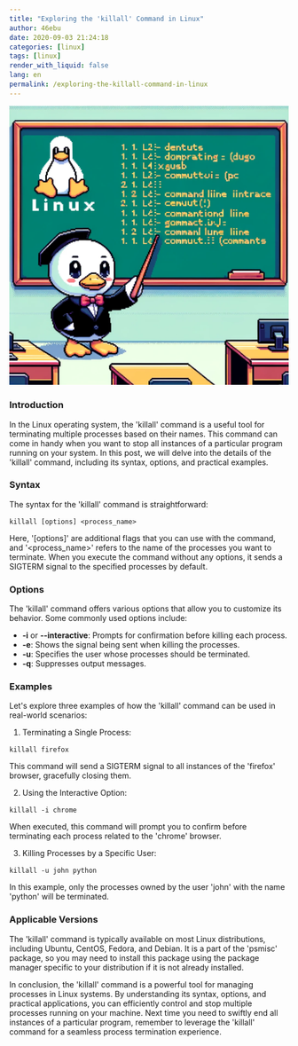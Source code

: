 ```yaml
---
title: "Exploring the 'killall' Command in Linux"
author: 46ebu
date: 2020-09-03 21:24:18 
categories: [linux]
tags: [linux]
render_with_liquid: false
lang: en
permalink: /exploring-the-killall-command-in-linux
---
```


![Intro](/assets/img/post/linux.png)
### Introduction
In the Linux operating system, the 'killall' command is a useful tool for terminating multiple processes based on their names. This command can come in handy when you want to stop all instances of a particular program running on your system. In this post, we will delve into the details of the 'killall' command, including its syntax, options, and practical examples.

### Syntax
The syntax for the 'killall' command is straightforward:
```
killall [options] <process_name>
```
Here, '[options]' are additional flags that you can use with the command, and '<process_name>' refers to the name of the processes you want to terminate. When you execute the command without any options, it sends a SIGTERM signal to the specified processes by default.

### Options
The 'killall' command offers various options that allow you to customize its behavior. Some commonly used options include:
- **-i** or **--interactive**: Prompts for confirmation before killing each process.
- **-e**: Shows the signal being sent when killing the processes.
- **-u**: Specifies the user whose processes should be terminated.
- **-q**: Suppresses output messages.

### Examples
Let's explore three examples of how the 'killall' command can be used in real-world scenarios:

1. Terminating a Single Process:
```
killall firefox
```
This command will send a SIGTERM signal to all instances of the 'firefox' browser, gracefully closing them.

2. Using the Interactive Option:
```
killall -i chrome
```
When executed, this command will prompt you to confirm before terminating each process related to the 'chrome' browser.

3. Killing Processes by a Specific User:
```
killall -u john python
```
In this example, only the processes owned by the user 'john' with the name 'python' will be terminated.

### Applicable Versions
The 'killall' command is typically available on most Linux distributions, including Ubuntu, CentOS, Fedora, and Debian. It is a part of the 'psmisc' package, so you may need to install this package using the package manager specific to your distribution if it is not already installed.

In conclusion, the 'killall' command is a powerful tool for managing processes in Linux systems. By understanding its syntax, options, and practical applications, you can efficiently control and stop multiple processes running on your machine. Next time you need to swiftly end all instances of a particular program, remember to leverage the 'killall' command for a seamless process termination experience.